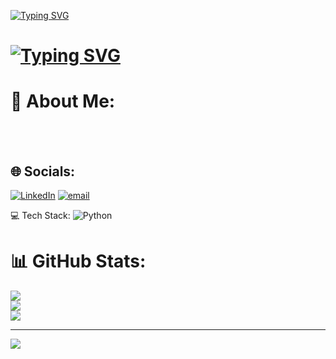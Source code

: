 [![Typing SVG](https://readme-typing-svg.demolab.com?font=Oswald&weight=500&size=35&duration=1000&color=28E5FF&center=true&vCenter=true&multiline=true&repeat=false&width=600&height=100&lines=Hi+there+%F0%9F%91%8B;I'm+Simeon+Golemdzhiev)](https://git.io/typing-svg)
# [![Typing SVG](https://readme-typing-svg.demolab.com?font=Oswald&size=30&duration=4500&pause=1000&color=16E622&center=true&vCenter=true&multiline=true&repeat=false&width=600&height=100&lines=Python+Developer+%F0%9F%90%8D;In+the+process+of+learning+new+technologies+%F0%9F%9A%80)](https://git.io/typing-svg)
# 💫 About Me:
<br><br>


## 🌐 Socials:
[![LinkedIn](https://img.shields.io/badge/LinkedIn-%230077B5.svg?logo=linkedin&logoColor=white)](https://linkedin.com/in/www.linkedin.com/in/simeon-golemdzhiev-892312257) [![email](https://img.shields.io/badge/Email-D14836?logo=gmail&logoColor=white)](mailto:simeon.golemdzhiev@gmail.com) 

  <a> 💻 Tech Stack:<a/>
![Python](https://img.shields.io/badge/python-3670A0?style=for-the-badge&logo=python&logoColor=ffdd54)
# 📊 GitHub Stats:
![](https://github-readme-stats.vercel.app/api?username=simeon011&theme=dark&hide_border=false&include_all_commits=false&count_private=false)<br/>
![](https://nirzak-streak-stats.vercel.app/?user=simeon011&theme=dark&hide_border=false)<br/>
![](https://github-readme-stats.vercel.app/api/top-langs/?username=simeon011&theme=dark&hide_border=false&include_all_commits=false&count_private=false&layout=compact)

---
[![](https://visitcount.itsvg.in/api?id=simeon011&icon=0&color=0)](https://visitcount.itsvg.in)

<!-- Proudly created with GPRM ( https://gprm.itsvg.in ) -->
